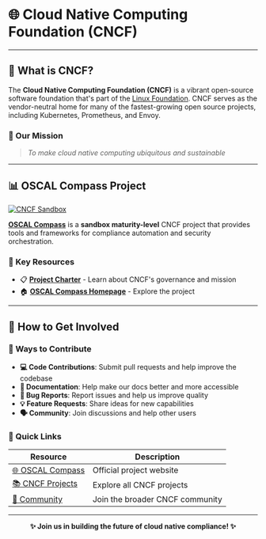 # 🌐 Cloud Native Computing Foundation (CNCF)

---

## 🚀 What is CNCF?

The **Cloud Native Computing Foundation (CNCF)** is a vibrant open-source software foundation that's part of the [Linux Foundation](https://www.linuxfoundation.org/). CNCF serves as the vendor-neutral home for many of the fastest-growing open source projects, including Kubernetes, Prometheus, and Envoy.

### 🎯 Our Mission
> *To make cloud native computing ubiquitous and sustainable*

---

## 📊 OSCAL Compass Project

[![CNCF Sandbox](https://img.shields.io/badge/CNCF-Sandbox-blue?style=for-the-badge&logo=cncf)](https://www.cncf.io/projects/oscal-compass/)

[**OSCAL Compass**](https://www.cncf.io/projects/oscal-compass/) is a **sandbox maturity-level** CNCF project that provides tools and frameworks for compliance automation and security orchestration.

### 🔗 Key Resources

- 📋 [**Project Charter**](https://github.com/cncf/foundation/blob/main/charter.md) - Learn about CNCF's governance and mission
- 🏠 [**OSCAL Compass Homepage**](https://oscal-compass.dev/) - Explore the project

---

## 🤝 How to Get Involved

### 🌟 Ways to Contribute

- **💻 Code Contributions**: Submit pull requests and help improve the codebase
- **📝 Documentation**: Help make our docs better and more accessible  
- **🐛 Bug Reports**: Report issues and help us improve quality
- **💡 Feature Requests**: Share ideas for new capabilities
- **🗣️ Community**: Join discussions and help other users

### 🔗 Quick Links

| Resource | Description |
|----------|-------------|
| [🌐 OSCAL Compass](https://oscal-compass.dev/) | Official project website |
| [📚 CNCF Projects](https://www.cncf.io/projects/) | Explore all CNCF projects |
| [💬 Community](https://www.cncf.io/community/) | Join the broader CNCF community |

---

<div align="center">

**✨ Join us in building the future of cloud native compliance! ✨**

</div>
